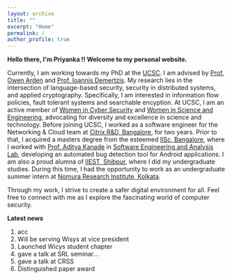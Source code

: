 ```yaml
---
layout: archive
title: ""
excerpt: "Home"
permalink: /
author_profile: true
---
```


<b> Hello there, I'm Priyanka !! Welcome to my personal website. </b>  

Currently, I am working towards my PhD at the [UCSC](https://www.ucsc.edu/about/). 
I am advised by [Prof. Owen Arden](https://owenarden.github.io/home/) and [Prof. Ioannis Demertzis](https://idemertzis.com). 
My research lies in the intersection of language-based security, security in distributed systems, 
and applied cryptography. Specifically, I am interested in information flow policies, 
fault tolerant systems and searchable encyption. At UCSC, I am an active member of [Women in Cyber Security](https://www.wicys.org) 
and [Women in Science and Engineering](https://wiseucsc.wixsite.com/wise), 
advocating for diversity and excellence in science and technology.
Before joining UCSC, I worked as a software engineer for the Networking & Cloud team
at [Citrix R&D, Bangalore](https://www.citrix.com), for two years. Prior to that, I acquired a masters degree from the esteemed [IISc, Bangalore](https://iisc.ac.in), where I worked with [Prof. Aditya Kanade]() in [Software Engineering and Analysis Lab](https://www.iisc-seal.net), developing an automated bug detection tool for Android applications. 
I am also a proud alumna of [IIEST, Shibpur](https://www.iiests.ac.in), where I did my undergraduate studies. 
During this time, I had the opportunity to work as an undergraduate summer intern at [Nomura Research Institute, Kolkata](https://www.nrifintech.com).

Through my work, I strive to create a safer digital environment for all. 
Feel free to connect with me as I explore the fascinating world of computer security.

**Latest news**
<ol>
<li>acc</li>
<li> Will be serving Wisys at vice president</li>
<li>Launched Wicys student chapter</li>
<li>gave a talk at SRL seminar...</li>
<li> gave a talk at CRSS</li>
<li>Distinguished paper award</li>
</ol>
